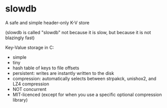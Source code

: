 # slowdb
A safe and simple header-only K-V store

(slowdb is called "slowdb" not because it is slow, but because it is not blazingly fast)

Key-Value storage in C:
- simple
- tiny
- hash table of keys to file offsets
- persistent: writes are instantly written to the disk
- compression: automatically selects between strpakck, unishox2, and LZ4 compression
- NOT concurrent
- MIT-licenced (except for when you use a specific optional compression library)
